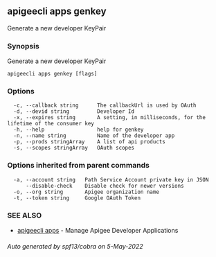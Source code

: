 ## apigeecli apps genkey

Generate a new developer KeyPair

### Synopsis

Generate a new developer KeyPair

```
apigeecli apps genkey [flags]
```

### Options

```
  -c, --callback string      The callbackUrl is used by OAuth
  -d, --devid string         Developer Id
  -x, --expires string       A setting, in milliseconds, for the lifetime of the consumer key
  -h, --help                 help for genkey
  -n, --name string          Name of the developer app
  -p, --prods stringArray    A list of api products
  -s, --scopes stringArray   OAuth scopes
```

### Options inherited from parent commands

```
  -a, --account string   Path Service Account private key in JSON
      --disable-check    Disable check for newer versions
  -o, --org string       Apigee organization name
  -t, --token string     Google OAuth Token
```

### SEE ALSO

* [apigeecli apps](apigeecli_apps.md)	 - Manage Apigee Developer Applications

###### Auto generated by spf13/cobra on 5-May-2022
